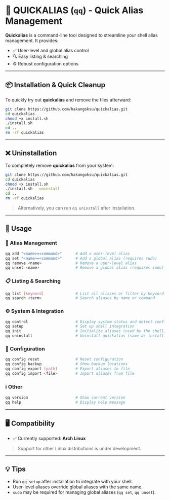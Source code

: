 # 🧩 QUICKALIAS (`qq`) - Quick Alias Management

**Quickalias** is a command-line tool designed to streamline your shell alias management. It provides:

* ✅ User-level and global alias control
* 🔍 Easy listing & searching
* ⚙️ Robust configuration options

---

## 📦 Installation & Quick Cleanup

To quickly try out **quickalias** and remove the files afterward:

```bash
git clone https://github.com/hakangoksu/quickalias.git
cd quickalias
chmod +x install.sh
./install.sh
cd ..
rm -rf quickalias
```

---

## ❌ Uninstallation

To completely remove **quickalias** from your system:

```bash
git clone https://github.com/hakangoksu/quickalias.git
cd quickalias
chmod +x install.sh
./install.sh --uninstall
cd ..
rm -rf quickalias
```

> Alternatively, you can run `qq uninstall` after installation.

---

## 🚀 Usage

### 📁 Alias Management

```bash
qq add "<name>=<command>"      # Add a user-level alias
qq set "<name>=<command>"      # Add a global alias (requires sudo)
qq remove <name>               # Remove a user-level alias
qq unset <name>                # Remove a global alias (requires sudo)
```

### 📋 Listing & Searching

```bash
qq list [keyword]              # List all aliases or filter by keyword
qq search <term>               # Search aliases by name or command
```

### ⚙️ System & Integration

```bash
qq control                     # Display system status and detect conflicts
qq setup                       # Set up shell integration
qq init                        # Initialize aliases (used by the shell)
qq uninstall                   # Uninstall quickalias (same as install.sh --uninstall)
```

### 🔧 Configuration

```bash
qq config reset                # Reset configuration
qq config backup               # Show backup locations
qq config export [path]        # Export aliases to file
qq config import <file>        # Import aliases from file
```

### ℹ️ Other

```bash
qq version                     # Show current version
qq help                        # Display help message
```

---

## 🖥️ Compatibility

* ✅ Currently supported: **Arch Linux**

> Support for other Linux distributions is under development.

---

## 💡 Tips

* Run `qq setup` after installation to integrate with your shell.
* User-level aliases override global aliases with the same name.
* `sudo` may be required for managing global aliases (`qq set`, `qq unset`).
